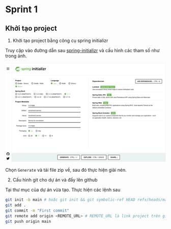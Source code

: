 # Sprint 1

## Khởi tạo project

1. Khởi tạo project bằng công cụ spring initializr

Truy cập vào đường dẫn sau [spring-initializr](https://start.spring.io/) và cấu hình các tham số như trong ảnh.

![](img/spring-initializr.png)

Chọn `Generate` và tải file zip về, sau đó thực hiện giải nén.

2. Cấu hình git cho dự án và đẩy lên github

Tại thư mục của dự án vừa tạo. Thực hiện các lệnh sau

```sh
git init -b main # hoặc git init && git symbolic-ref HEAD refs/heads/main
git add .
git commit -m "First commit"
git remote add origin <REMOTE_URL> # REMOTE_URL là link project trên github 
git push origin main
```

